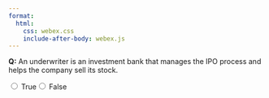 ```yaml
---
format:
  html:
    css: webex.css
    include-after-body: webex.js
---
```


 **Q:** An underwriter is an investment bank that manages the IPO process and helps the company sell its stock. <div class='webex-radiogroup' id='radio_VATLIFWAYC'><label><input type="radio" autocomplete="off" name="radio_VATLIFWAYC" value="answer"></input> <span>True</span></label><label><input type="radio" autocomplete="off" name="radio_VATLIFWAYC" value=""></input> <span>False</span></label></div>

